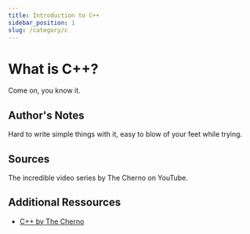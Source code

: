 ```yaml
---
title: Introduction to C++
sidebar_position: 1
slug: /category/c
---
```


# What is C++?

Come on, you know it.

## Author's Notes

Hard to write simple things with it, easy to blow of your feet while trying.

## Sources

The incredible video series by The Cherno on YouTube.

## Additional Ressources

-  [C++ by The Cherno](https://www.youtube.com/watch?v=18c3MTX0PK0&list=PLlrATfBNZ98dudnM48yfGUldqGD0S4FFb)
